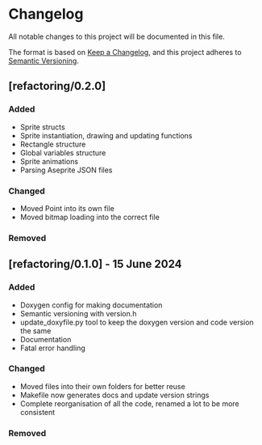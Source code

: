 # Changelog

All notable changes to this project will be documented in this file.

The format is based on [Keep a Changelog](https://keepachangelog.com/en/1.1.0/),
and this project adheres to [Semantic Versioning](https://semver.org/spec/v2.0.0.html).

## [refactoring/0.2.0]

### Added

- Sprite structs
- Sprite instantiation, drawing and updating functions
- Rectangle structure
- Global variables structure
- Sprite animations
- Parsing Aseprite JSON files

### Changed

- Moved Point into its own file
- Moved bitmap loading into the correct file

### Removed

## [refactoring/0.1.0] - 15 June 2024

### Added

- Doxygen config for making documentation
- Semantic versioning with version.h
- update_doxyfile.py tool to keep the doxygen version and code version the same
- Documentation
- Fatal error handling

### Changed

- Moved files into their own folders for better reuse
- Makefile now generates docs and update version strings
- Complete reorganisation of all the code, renamed a lot to be more consistent

### Removed

